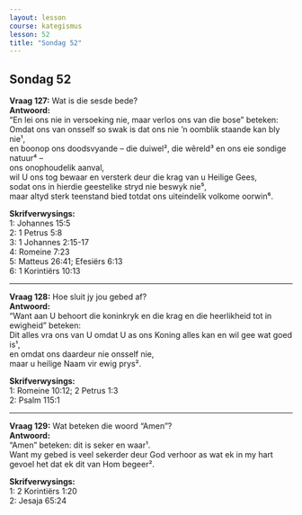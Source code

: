 ```yaml
---
layout: lesson
course: kategismus
lesson: 52
title: "Sondag 52"
---
```


## Sondag 52

**Vraag 127:** Wat is die sesde bede?  
**Antwoord:**  
“En lei ons nie in versoeking nie, maar verlos ons van die bose” beteken:  
Omdat ons van onsself so swak is dat ons nie ’n oomblik staande kan bly nie¹,  
en boonop ons doodsvyande – die duiwel², die wêreld³ en ons eie sondige natuur⁴ –  
ons onophoudelik aanval,  
wil U ons tog bewaar en versterk deur die krag van u Heilige Gees,  
sodat ons in hierdie geestelike stryd nie beswyk nie⁵,  
maar altyd sterk teenstand bied totdat ons uiteindelik volkome oorwin⁶.

**Skrifverwysings:**  
1: Johannes 15:5  
2: 1 Petrus 5:8  
3: 1 Johannes 2:15-17  
4: Romeine 7:23  
5: Matteus 26:41; Efesiërs 6:13  
6: 1 Korintiërs 10:13

---

**Vraag 128:** Hoe sluit jy jou gebed af?  
**Antwoord:**  
“Want aan U behoort die koninkryk en die krag en die heerlikheid tot in ewigheid” beteken:  
Dit alles vra ons van U omdat U as ons Koning alles kan en wil gee wat goed is¹,  
en omdat ons daardeur nie onsself nie,  
maar u heilige Naam vir ewig prys².

**Skrifverwysings:**  
1: Romeine 10:12; 2 Petrus 1:3  
2: Psalm 115:1

---

**Vraag 129:** Wat beteken die woord “Amen”?  
**Antwoord:**  
“Amen” beteken: dit is seker en waar¹.  
Want my gebed is veel sekerder deur God verhoor as wat ek in my hart gevoel het dat ek dit van Hom begeer².

**Skrifverwysings:**  
1: 2 Korintiërs 1:20  
2: Jesaja 65:24